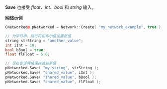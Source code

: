 **Save** 也接受 *float*、*int*、*bool* 和 *string* 输入。

**网络示例**
```cpp
CNetworked@ pNetworked = Network::Create( "my_network_example", true );

// 为字符串、隔行符和布尔值设置新值
string strString = "another_value";
int iInt = 10;
bool bBool = true;
float flFloat = 5.0;

// 现在告诉网络保存这些新值
pNetworked.Save( "my_string", strString );
pNetworked.Save( "shared_value", iInt );
pNetworked.Save( "shared_value", bBool );
pNetworked.Save( "shared_value", flFloat );
```
